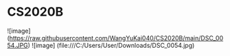 # CS2020B

![image] (https://raw.githubusercontent.com/WangYuKai040/CS2020B/main/DSC_0054.JPG)
![image] (file:///C:/Users/User/Downloads/DSC_0054.jpg)
